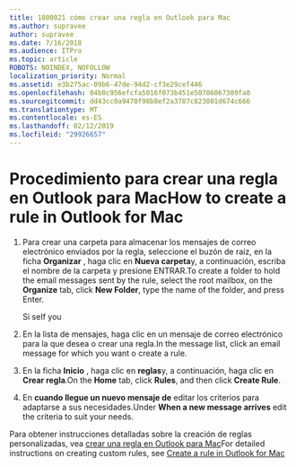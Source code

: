 ```yaml
---
title: 1800021 cómo crear una regla en Outlook para Mac
ms.author: supravee
author: supravee
ms.date: 7/16/2018
ms.audience: ITPro
ms.topic: article
ROBOTS: NOINDEX, NOFOLLOW
localization_priority: Normal
ms.assetid: e3b275ac-09b6-47de-94d2-cf3e29cef446
ms.openlocfilehash: 04b0c956efcfa5016f073b451e50706067309fa0
ms.sourcegitcommit: dd43cc0a9470f98b8ef2a3787c823801d674c666
ms.translationtype: MT
ms.contentlocale: es-ES
ms.lasthandoff: 02/12/2019
ms.locfileid: "29926657"
---
```

# <a name="how-to-create-a-rule-in-outlook-for-mac"></a><span data-ttu-id="aad5c-102">Procedimiento para crear una regla en Outlook para Mac</span><span class="sxs-lookup"><span data-stu-id="aad5c-102">How to create a rule in Outlook for Mac</span></span>

1. <span data-ttu-id="aad5c-103">Para crear una carpeta para almacenar los mensajes de correo electrónico enviados por la regla, seleccione el buzón de raíz, en la ficha **Organizar** , haga clic en **Nueva carpeta**y, a continuación, escriba el nombre de la carpeta y presione ENTRAR.</span><span class="sxs-lookup"><span data-stu-id="aad5c-103">To create a folder to hold the email messages sent by the rule, select the root mailbox, on the **Organize** tab, click **New Folder**, type the name of the folder, and press Enter.</span></span>
    
    <span data-ttu-id="aad5c-104">Si se</span><span class="sxs-lookup"><span data-stu-id="aad5c-104">If you</span></span> 
    
2. <span data-ttu-id="aad5c-105">En la lista de mensajes, haga clic en un mensaje de correo electrónico para la que desea o crear una regla.</span><span class="sxs-lookup"><span data-stu-id="aad5c-105">In the message list, click an email message for which you want o create a rule.</span></span>
    
3. <span data-ttu-id="aad5c-106">En la ficha **Inicio** , haga clic en **reglas**y, a continuación, haga clic en **Crear regla**.</span><span class="sxs-lookup"><span data-stu-id="aad5c-106">On the **Home** tab, click **Rules**, and then click **Create Rule**.</span></span>
    
4. <span data-ttu-id="aad5c-107">En **cuando llegue un nuevo mensaje de** editar los criterios para adaptarse a sus necesidades.</span><span class="sxs-lookup"><span data-stu-id="aad5c-107">Under **When a new message arrives** edit the criteria to suit your needs.</span></span> 
    
<span data-ttu-id="aad5c-108">Para obtener instrucciones detalladas sobre la creación de reglas personalizadas, vea [crear una regla en Outlook para Mac](https://aka.ms/AA1uy0v)</span><span class="sxs-lookup"><span data-stu-id="aad5c-108">For detailed instructions on creating custom rules, see [Create a rule in Outlook for Mac](https://aka.ms/AA1uy0v)</span></span>
  

